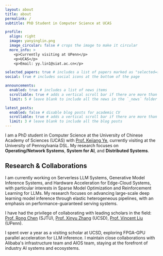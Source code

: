 ```yaml
---
layout: about
title: about
permalink: /
subtitle: PhD Student in Computer Science at UCAS

profile:
  align: right
  image: yanyinglin.png
  image_circular: false # crops the image to make it circular
  more_info: >
    <p>Currently visiting at UPenn</p>
    <p>UCAS</p>
    <p>Email: yy.lin1@siat.ac.cn</p>

selected_papers: true # includes a list of papers marked as "selected={true}"
social: true # includes social icons at the bottom of the page

announcements:
  enabled: true # includes a list of news items
  scrollable: true # adds a vertical scroll bar if there are more than 3 news items
  limit: 5 # leave blank to include all the news in the `_news` folder

latest_posts:
  enabled: false # disable blog posts for academic CV
  scrollable: true # adds a vertical scroll bar if there are more than 3 new posts items
  limit: 3 # leave blank to include all the blog posts
---
```


I am a PhD student in Computer Science at the University of Chinese Academy of Sciences (UCAS) with [Prof. Kejiang Ye](https://people.ucas.edu.cn/~kejiang?language=en), currently visiting at the University of Pennsylvania DSL. My research focuses on **Operating/Network Systems**, **System for AI**, and **Distributed Systems**.

<!-- ## Research Interests

My work spans several key areas in systems research:

- **Large Language Model Systems**: Optimizing inference performance, pipeline parallelism, and serverless serving for LLMs
- **Network Systems**: Designing efficient network architectures for AI workloads and edge computing
- **Distributed Systems**: Building fault-tolerant, scalable systems for cloud and edge environments
- **Serverless Computing**: Performance optimization and resource orchestration for serverless platforms -->

## Research & Collaborations
I am currently working on Serverless LLM Systems, Generative Model Inference Systems, and Hardware Acceleration for Edge-Cloud Systems, with particular interests in Sparse Model Optimization and Reinforcement Learning for LLMs. My research focuses on advancing large-scale deep learning model inference through elastic heterogeneous pipelines, with an emphasis on performance-guaranteed serving systems.

I have had the privilege of collaborating with leading scholars in the field: [Prof. Rong Chen](https://ipads.se.sjtu.edu.cn/pub/members/rong_chen) (SJTU), [Prof. Xinyu Zhang](https://xyzhang.ucsd.edu/) (UCSD), [Prof. Vincent Liu](https://vincen.tl/) (UPenn).

I spent over a year as a visiting scholar at UCSD, exploring FPGA-GPU parallel acceleration for LLM inference. I maintain close collaborations with Alibaba's infrastructure team and AIOS team, staying at the forefront of industry AI systems and ecosystems.